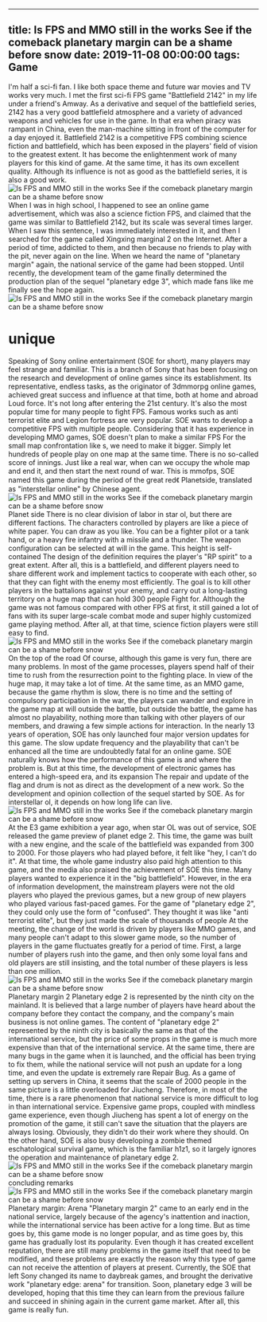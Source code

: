 
---
title: Is FPS and MMO still in the works See if the comeback planetary margin can be a shame before snow
date: 2019-11-08 00:00:00
tags:  Game
---
I'm half a sci-fi fan. I like both space theme and future war movies and TV works very much. I met the first sci-fi FPS game "Battlefield 2142" in my life under a friend's Amway. As a derivative and sequel of the battlefield series, 2142 has a very good battlefield atmosphere and a variety of advanced weapons and vehicles for use in the game. In that era when piracy was rampant in China, even the man-machine sitting in front of the computer for a day enjoyed it. Battlefield 2142 is a competitive FPS combining science fiction and battlefield, which has been exposed in the players' field of vision to the greatest extent. It has become the enlightenment work of many players for this kind of game. At the same time, it has its own excellent quality. Although its influence is not as good as the battlefield series, it is also a good work.
![Is FPS and MMO still in the works See if the comeback planetary margin can be a shame before snow](64cdca80428e41da84d2d7244cc50eba.jpg)
When I was in high school, I happened to see an online game advertisement, which was also a science fiction FPS, and claimed that the game was similar to Battlefield 2142, but its scale was several times larger. When I saw this sentence, I was immediately interested in it, and then I searched for the game called Xingxing marginal 2 on the Internet. After a period of time, addicted to them, and then because no friends to play with the pit, never again on the line.
When we heard the name of "planetary margin" again, the national service of the game had been stopped. Until recently, the development team of the game finally determined the production plan of the sequel "planetary edge 3", which made fans like me finally see the hope again.
![Is FPS and MMO still in the works See if the comeback planetary margin can be a shame before snow](0b0081615ea24d98be9cbebd51c4819f.jpg)
# unique
Speaking of Sony online entertainment (SOE for short), many players may feel strange and familiar. This is a branch of Sony that has been focusing on the research and development of online games since its establishment. Its representative, endless tasks, as the originator of 3dmmorpg online games, achieved great success and influence at that time, both at home and abroad Loud force.
It's not long after entering the 21st century. It's also the most popular time for many people to fight FPS. Famous works such as anti terrorist elite and Legion fortress are very popular. SOE wants to develop a competitive FPS with multiple people. Considering that it has experience in developing MMO games, SOE doesn't plan to make a similar FPS For the small map confrontation like s, we need to make it bigger. Simply let hundreds of people play on one map at the same time. There is no so-called score of innings. Just like a real war, when can we occupy the whole map and end it, and then start the next round of war. This is mmofps, SOE named this game during the period of the great red《 Planetside, translated as "interstellar online" by Chinese agent.
![Is FPS and MMO still in the works See if the comeback planetary margin can be a shame before snow](42db817f7c2848b1beeab2231ffd33ab.jpg)
Planet side
There is no clear division of labor in star ol, but there are different factions. The characters controlled by players are like a piece of white paper. You can draw as you like. You can be a fighter pilot or a tank hand, or a heavy fire infantry with a missile and a thunder. The weapon configuration can be selected at will in the game. This height is self-contained The design of the definition requires the player's "RP spirit" to a great extent. After all, this is a battlefield, and different players need to share different work and implement tactics to cooperate with each other, so that they can fight with the enemy most efficiently. The goal is to kill other players in the battalions against your enemy, and carry out a long-lasting territory on a huge map that can hold 300 people Fight for.
Although the game was not famous compared with other FPS at first, it still gained a lot of fans with its super large-scale combat mode and super highly customized game playing method. After all, at that time, science fiction players were still easy to find.
![Is FPS and MMO still in the works See if the comeback planetary margin can be a shame before snow](fe2c8cc75559466d86b34fa99b351dca.jpg)
On the top of the road
Of course, although this game is very fun, there are many problems. In most of the game processes, players spend half of their time to rush from the resurrection point to the fighting place. In view of the huge map, it may take a lot of time. At the same time, as an MMO game, because the game rhythm is slow, there is no time and the setting of compulsory participation in the war, the players can wander and explore in the game map at will outside the battle, but outside the battle, the game has almost no playability, nothing more than talking with other players of our members, and drawing a few simple actions for interaction.
In the nearly 13 years of operation, SOE has only launched four major version updates for this game. The slow update frequency and the playability that can't be enhanced all the time are undoubtedly fatal for an online game. SOE naturally knows how the performance of this game is and where the problem is. But at this time, the development of electronic games has entered a high-speed era, and its expansion The repair and update of the flag and drum is not as direct as the development of a new work. So the development and opinion collection of the sequel started by SOE. As for interstellar ol, it depends on how long life can live.
![Is FPS and MMO still in the works See if the comeback planetary margin can be a shame before snow](dee16743af0542ef94ca3f61d52f1bfc.jpg)
At the E3 game exhibition a year ago, when star OL was out of service, SOE released the game preview of planet edge 2. This time, the game was built with a new engine, and the scale of the battlefield was expanded from 300 to 2000. For those players who had played before, it felt like "hey, I can't do it". At that time, the whole game industry also paid high attention to this game, and the media also praised the achievement of SOE this time. Many players wanted to experience it in the "big battlefield".
However, in the era of information development, the mainstream players were not the old players who played the previous games, but a new group of new players who played various fast-paced games. For the game of "planetary edge 2", they could only use the form of "confused". They thought it was like "anti terrorist elite", but they just made the scale of thousands of people At the meeting, the change of the world is driven by players like MMO games, and many people can't adapt to this slower game mode, so the number of players in the game fluctuates greatly for a period of time. First, a large number of players rush into the game, and then only some loyal fans and old players are still insisting, and the total number of these players is less than one million.
![Is FPS and MMO still in the works See if the comeback planetary margin can be a shame before snow](ca26d130077a48359efb2d2812e8ab36.jpg)
Planetary margin 2
Planetary edge 2 is represented by the ninth city on the mainland. It is believed that a large number of players have heard about the company before they contact the company, and the company's main business is not online games. The content of "planetary edge 2" represented by the ninth city is basically the same as that of the international service, but the price of some props in the game is much more expensive than that of the international service. At the same time, there are many bugs in the game when it is launched, and the official has been trying to fix them, while the national service will not push an update for a long time, and even the update is extremely rare Repair Bug. As a game of setting up servers in China, it seems that the scale of 2000 people in the same picture is a little overloaded for Jiucheng. Therefore, in most of the time, there is a rare phenomenon that national service is more difficult to log in than international service.
Expensive game props, coupled with mindless game experience, even though Jiucheng has spent a lot of energy on the promotion of the game, it still can't save the situation that the players are always losing. Obviously, they didn't do their work where they should. On the other hand, SOE is also busy developing a zombie themed eschatological survival game, which is the familiar h1z1, so it largely ignores the operation and maintenance of planetary edge 2.
![Is FPS and MMO still in the works See if the comeback planetary margin can be a shame before snow](8f3ccc6e13854be59b5282675ffd276a.jpg)
    concluding remarks  
![Is FPS and MMO still in the works See if the comeback planetary margin can be a shame before snow](03c51f8921a04e70b53010c60f4075ca.jpg)
Planetary margin: Arena
"Planetary margin 2" came to an early end in the national service, largely because of the agency's inattention and inaction, while the international service has been active for a long time. But as time goes by, this game mode is no longer popular, and as time goes by, this game has gradually lost its popularity. Even though it has created excellent reputation, there are still many problems in the game itself that need to be modified, and these problems are exactly the reason why this type of game can not receive the attention of players at present. Currently, the SOE that left Sony changed its name to daybreak games, and brought the derivative work "planetary edge: arena" for transition. Soon, planetary edge 3 will be developed, hoping that this time they can learn from the previous failure and succeed in shining again in the current game market. After all, this game is really fun.